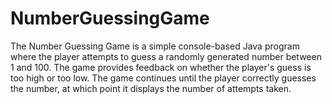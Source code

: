 # NumberGuessingGame
The Number Guessing Game is a simple console-based Java program where the player attempts to guess a randomly generated number between 1 and 100. The game provides feedback on whether the player's guess is too high or too low. The game continues until the player correctly guesses the number, at which point it displays the number of attempts taken.
